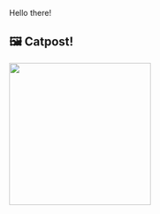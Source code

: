 Hello there!



## 🖼️ Catpost!

<sub>
    <img src="https://cdn2.thecatapi.com/images/eds.jpg" height="256">
</sub>

